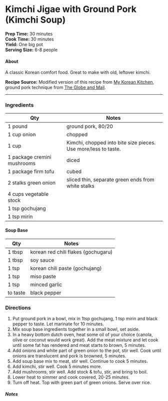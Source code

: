 # Kimchi Jigae with Ground Pork (Kimchi Soup)

**Prep Time:** 30 minutes  
**Cook Time:** 30 minutes   
**Yield:**  One big pot  
**Serving Size:** 6-8 people

#### About
A classic Korean comfort food. Great to make with old, leftover kimchi.

**Recipe Source:**  Modified version of this recipe from [My Korean Kitchen](https://mykoreankitchen.com/kimchi-jjigae/), ground pork technique from [The Globe and Mail](https://www.theglobeandmail.com/life/food-and-wine/recipes/recipe-kimchi-jjigae/article27294373/).


---

### Ingredients

| Qty  | Notes|
|---|---|
| 1 pound | ground pork, 80/20  |
| 1 cup onion | chopped  |
| 1 cup | Kimchi, chopped into bite size pieces. Use more/less to taste.  |
| 1 package cremini mushrooms | diced  |
| 1 package firm tofu | cubed  |
| 2 stalks green onion | sliced thin, separate green ends from white stalks  |
| 4 cups vegetable stock |   |
| 1 tsp gochujang |   |
| 1 tsp mirin |   |

#### Soup Base
| Qty  | Notes|
|---|---|
| 1 tbsp | korean red chili flakes (gochugaru)  |
| 1 tbsp | soy sauce  |
| 1 tsp | korean chili paste (gochujang)  |
| 1 tsp | miso paste  |
| 1 tsp | minced garlic  |
| to taste | black pepper  |



### Directions
1. Put ground pork in a bowl, mix in 1tsp gochujang, 1 tsp mirin and black pepper to taste. Let marinate for 10 minutes.
2. Mix soup base ingredients together in a small bowl, set aside.
3. In a heavy bottom dutch oven, heat some oil of your choice (canola, olive or coconut would work great). Add the meat mixture and let cook until some fat has rendered and meat starts to brown, 5 minutes.
4. Add onions and white part of green onion to the pot, stir well. Cook until onions are translucent and pork is browned, 5 minutes.
5. Add soup base mix to meat, stir well. Continue to cook 5 minutes.
6. Add kimchi, stir well. Cook 5 minutes more.
7. Add mushrooms, stir well. Add stock & tofu, stir, and bring to boil.
8. Lower heat to simmer and cook covered, 20-25 minutes.
9. Turn off heat. Top with green part of green onions. Serve over rice.

##### Notes  
